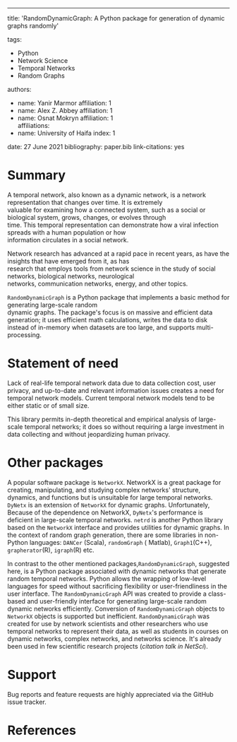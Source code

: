 ---  
title: 'RandomDynamicGraph: A Python package for generation of dynamic graphs randomly'

tags:

- Python
- Network Science
- Temporal Networks
- Random Graphs

authors:

- name: Yanir Marmor affiliation: 1
- name: Alex Z. Abbey affiliation: 1
- name: Osnat Mokryn affiliation: 1  
  affiliations:
- name: University of Haifa index: 1

date: 27 June 2021 bibliography: paper.bib link-citations: yes

# Summary

A temporal network, also known as a dynamic network, is a network representation that changes over time. It is
extremely  
valuable for examining how a connected system, such as a social or biological system, grows, changes, or evolves
through  
time. This temporal representation can demonstrate how a viral infection spreads with a human population or how  
information circulates in a social network.

Network research has advanced at a rapid pace in recent years, as have the insights that have emerged from it, as has  
research that employs tools from network science in the study of social networks, biological networks, neurological  
networks, communication networks, energy, and other topics.

`RandomDynamicGraph` is a Python package that implements a basic method for generating large-scale random  
dynamic graphs. The package's focus is on massive and efficient data generation; it uses efficient math calculations,
writes the data to disk  
instead of in-memory when datasets are too large, and supports multi-processing.

# Statement of need

Lack of real-life temporal network data due to data collection cost, user privacy, and up-to-date and relevant
information issues creates a need for temporal network models. Current temporal network models tend to be either static
or of small size.

This library permits in-depth theoretical and empirical analysis of large-scale temporal networks; it does so without
requiring a large investment in data collecting and without jeopardizing human privacy.

# Other packages

A popular software package is `NetworkX`. NetworkX is a great package for creating, manipulating, and studying complex
networks' structure, dynamics, and functions but is unsuitable for large temporal networks.
`DyNetx` is an extension of `NetworkX` for dynamic graphs. Unfortunately, Because of the dependence on NetworkX,
`DyNetx`'s performance is deficient in large-scale temporal networks.
`netrd` is another Python library based on the `NetworkX` interface and provides utilities for dynamic graphs. In the
context of random graph generation, there are some libraries in non-Python languages: `DANCer` (Scala), `randomGraph` (
Matlab), `Graph1`(C++), `grapherator`(R), `igraph`(R) etc.

In contrast to the other mentioned packages,`RandomDynamicGraph`, suggested here, is a Python package associated with dynamic networks that generate random temporal networks. Python
allows the wrapping of low-level languages for speed without sacrificing flexibility or user-friendliness in the user
interface. The `RandomDynamicGraph` API was created to provide a class-based and user-friendly interface for generating
large-scale random dynamic networks efficiently. Conversion of `RandomDynamicGraph` objects to `NetworkX` objects is
supported but inefficient.  `RandomDynamicGraph` was created for use by network scientists and other researchers who use
temporal networks to represent their data, as well as students in courses on dynamic networks, complex networks, and
networks science. It's already been used in few scientific research projects (*citation talk in NetSci*).

# Support

Bug reports and feature requests are highly appreciated via the GitHub issue tracker.

# References